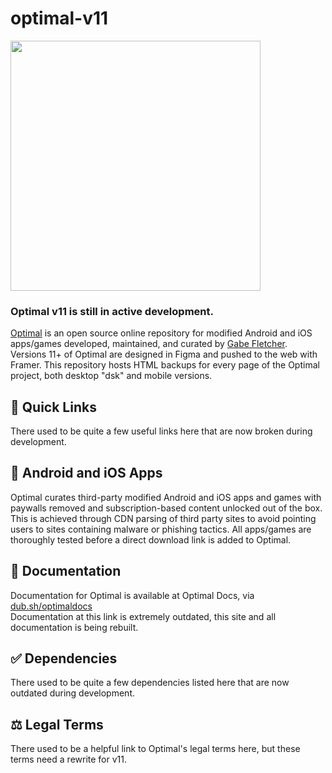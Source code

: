 # optimal-v11
<img src="https://github.com/gabefletch/optimal-v11/assets/38300939/b93421c5-b4f4-4110-87a3-630b4a1d141a" width=400>


### Optimal v11 is still in active development.

[Optimal](https://dub.sh/optimal) is an open source online repository for modified Android and iOS apps/games developed, maintained, and curated by [Gabe Fletcher](https://dub.sh/gabe). Versions 11+ of Optimal are designed in Figma and pushed to the web with Framer. This repository hosts HTML backups for every page of the Optimal project, both desktop "dsk" and mobile versions.

## 🔗 Quick Links
There used to be quite a few useful links here that are now broken during development.

## 📲 Android and iOS Apps
Optimal curates third-party modified Android and iOS apps and games with paywalls removed and subscription-based content unlocked out of the box. This is achieved through CDN parsing of third party sites to avoid pointing users to sites containing malware or phishing tactics. All apps/games are thoroughly tested before a direct download link is added to Optimal.

## 📒 Documentation
Documentation for Optimal is available at Optimal Docs, via [dub.sh/optimaldocs](https://dub.sh/optimaldocs)<br>
Documentation at this link is extremely outdated, this site and all documentation is being rebuilt.

## ✅ Dependencies
There used to be quite a few dependencies listed here that are now outdated during development.

## ⚖️ Legal Terms
There used to be a helpful link to Optimal's legal terms here, but these terms need a rewrite for v11.
